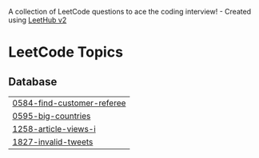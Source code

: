 A collection of LeetCode questions to ace the coding interview! - Created using [LeetHub v2](https://github.com/arunbhardwaj/LeetHub-2.0)
<!---LeetCode Topics Start-->
# LeetCode Topics
## Database
|  |
| ------- |
| [0584-find-customer-referee](https://github.com/GurmanpreetKaur23/SQL/tree/master/0584-find-customer-referee) |
| [0595-big-countries](https://github.com/GurmanpreetKaur23/SQL/tree/master/0595-big-countries) |
| [1258-article-views-i](https://github.com/GurmanpreetKaur23/SQL/tree/master/1258-article-views-i) |
| [1827-invalid-tweets](https://github.com/GurmanpreetKaur23/SQL/tree/master/1827-invalid-tweets) |
<!---LeetCode Topics End-->